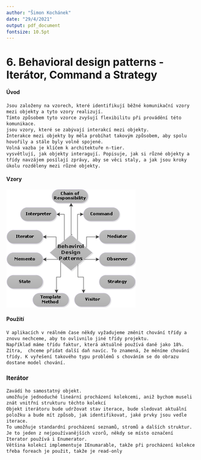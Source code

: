 ```yaml
---
author: "Šimon Kochánek"
date: "29/4/2021"
output: pdf_document
fontsize: 10.5pt
---
```


<style type="text/css">
  body{
    font-size: 10.5pt;
  }
</style>

# 6. Behavioral design patterns - Iterátor, Command a Strategy

#### Úvod

    Jsou založeny na vzorech, které identifikují běžné komunikační vzory mezi objekty a tyto vzory realizují.
    Tímto způsobem tyto vzorce zvyšují flexibilitu při provádění této komunikace.
    jsou vzory, které se zabývají interakcí mezi objekty. 
    Interakce mezi objekty by měla probíhat takovým způsobem, aby spolu hovořily a stále byly volně spojené. 
    Volná vazba je klíčem k architektuře n-tier.
    vysvětlují, jak objekty interagují. Popisuje, jak si různé objekty a třídy navzájem posílají zprávy, aby se věci staly, a jak jsou kroky úkolu rozděleny mezi různé objekty.

#### Vzory

![](images/BehavioralPattern1.png)

#### Použití

    V aplikacích v reálném čase někdy vyžadujeme změnit chování třídy a znovu nechceme, aby to ovlivnilo jiné třídy projektu. 
    Například máme třídu faktur, která aktuálně používá daně jako 18%. Zítra,  chceme přidat další daň navíc. To znamená, že měníme chování třídy. K vyřešení takového typu problémů s chováním se do obrazu dostane model chování.

### Iterátor

    Zavádí ho samostatný objekt.
    umožňuje jednoduché lineární procházení kolekcemi, aniž bychom museli znát vnitřní strukturu těchto kolekcí
    Objekt iterátoru bude udržovat stav iterace, bude sledovat aktuální položku a bude mít způsob, jak identifikovat, jaké prvky jsou vedle iterace. 
    To umožňuje standardní procházení seznamů, stromů a dalších struktur.
    Je to jeden z nejpoužívanějších vzorů, někdy se místo označení Iterator používá i Enumerator.
    Většina kolekcí implementuje IEnumarable, takže při procházení kolekce třeba foreach je použit, takže je read-only






